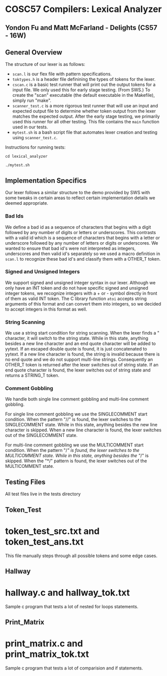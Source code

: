 # COSC57 Compilers: Lexical Analyzer
## Yondon Fu and Matt McFarland - Delights (CS57 - 16W)

## General Overview
The structure of our lexer is as follows:

* `scan.l` is our flex file with pattern specifications.
* `toktypes.h` is a header file definining the types of tokens for the lexer.
* `cscan.c` is a basic test runner that will print out the output tokens for a input file. We only used this for early stage testing. (From SWS.) To create the "scan" executable (the default executable in the Makefile), simply run "make".
* `scanner_test.c` is a more rigorous test runner that will use an input and expected output file to determine whether token output from the lexer matches the expected output. After the early stage testing, we primarily used this runner for all other testing. This file contains the `main` function used in our tests.
* `mytest.sh` is a bash script file that automates lexer creation and testing using `scanner_test.c`.

Instructions for running tests:

`cd lexical_analyzer`

`./mytest.sh`

## Implementation Specifics
Our lexer follows a similar structure to the demo provided by SWS with some tweaks in certain areas to reflect certain implementation details we deemed appropriate.

### Bad Ids
We define a bad id as a sequence of characters that begins with a digit followed by any number of digits or letters or underscores. This contrasts with a valid id which is a sequence of characters that begins with a letter or underscore followed by any number of letters or digits or underscores. We wanted to ensure that bad id's were not interpreted as integers, underscores and then valid id's separately so we used a macro definition in `scan.l` to recognize these bad id's and classify them with a OTHER_T token.

### Signed and Unsigned Integers
We support signed and unsigned integer syntax in our lexer. Although we only have an INT token and do not have specific signed and unsigned integer tokens, we recognize integers with a + or - symbol directly in front of them as valid INT token. The C library function `atoi` accepts string arguments of this format and can convert them into integers, so we decided to accept integers in this format as well.

### String Scanning
We use a string start condition for string scanning. When the lexer finds a " character, it will switch to the string state. While in this state, anything besides a new line character and an end quote character will be added to yytext. If an escaped double quote is found, it is just concatenated to yytext. If a new line character is found, the string is invalid because there is no end quote and we do not support multi-line strings. Consequently an OTHER_T token is returned after the lexer switches out of string state. If an end quote character is found, the lexer switches out of string state and returns a STRING_T token.

### Comment Gobbling
We handle both single line comment gobbling and multi-line comment gobbling.

For single line comment gobbling we use the SINGLECOMMENT start condition. When the pattern "//" is found, the lexer switches to the SINGLECOMMENT state. While in this state, anything besides the new line character is skipped. When a new line character is found, the lexer switches out of the SINGLECOMMENT state.

For multi-line comment gobbling we use the MULTICOMMENT start condition. When the pattern "/*" is found, the lexer switches to the MULTICOMMENT state. While in this state, anything besides the "*/" is skipped. When the "*/" pattern is found, the lexer switches out of the MULTICOMMENT state.

## Testing Files
All test files live in the tests directory

## Token_Test
# token_test_src.txt and token_test_ans.txt
This file manually steps through all possible tokens and some edge cases.

## Hallway
# hallway.c and hallway_tok.txt
Sample c program that tests a lot of nested for loops statements.

## Print_Matrix
# print_matrix.c and print_matrix_tok.txt
Sample c program that tests a lot of comparision and if statements.



